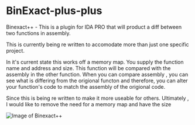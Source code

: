 # BinExact-plus-plus
Binexact++  - This is a plugin for IDA PRO that will product a diff between two functions in assembly. 

This is currently being re written to accomodate more than just one specific project.

In it's current state this works off a memory map. You supply the function name and address and size. This function will be compared with the assembly in the other function.
When you can compare assembly , you can see what is differing from the origional functon and therefore, you can alter your function's code to match the assembly of the origional code. 

Since this is being re written to make it more useable for others. Ultimately , I would like to remove the need for a memory map and have the size


![Image of Binexact++](https://raw.githubusercontent.com/SourceCodeDeleted/BinExact-plus-plus/master/BinExact%2B%2B.PNG) 